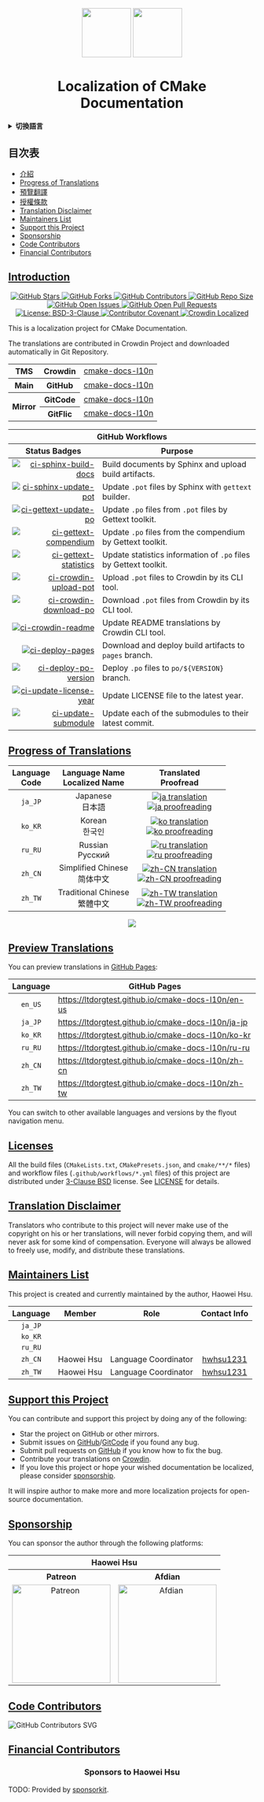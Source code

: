 <div align="center">
  <picture>
    <img width="100" height="100" src="https://cdn.jsdelivr.net/gh/ltdorgtest/static/mark/cmake.svg">
  </picture>
  <picture>
    <source media="(prefers-color-scheme: dark)" srcset="https://cdn.jsdelivr.net/gh/ltdorgtest/static/mark/crowdin-white.svg">
    <source media="(prefers-color-scheme: light)" srcset="https://cdn.jsdelivr.net/gh/ltdorgtest/static/mark/crowdin-dark.svg">
    <img width="100" height="100" src="https://cdn.jsdelivr.net/gh/ltdorgtest/static/mark/crowdin-dark.svg">
  </picture>
</div>

<div align="center">
<h1 id="localization-of-cmake-documentation">
Localization of CMake Documentation
</h1>
</div>

<details><summary><strong>切換語言</strong></summary>
<p></p>
<ul>
  <li><a href="./README.md"><code>en_US</code> : English</a></li>
  <li><a href="./README.ja_JP.md"><code>ja_JP</code> : 日本語</a></li>
  <li><a href="./README.ko_KR.md"><code>ko_KR</code> : 한국인</a></li>
  <li><a href="./README.ru_RU.md"><code>ru_RU</code> : Русский</a></li>
  <li><a href="./README.zh_CN.md"><code>zh_CN</code> : 简体中文</a></li>
  <li><a href="./README.zh_TW.md"><code>zh_TW</code> : 繁體中文</a></li>
</ul>
</details>

<h2 id="table-of-contents">
目次表
</h2>

<ul>
  <li><a href="#introduction">介紹</a></li>
  <li><a href="#progress-of-translations">Progress of Translations</a></li>
  <li><a href="#preview-translations">預覽翻譯</a></li>
  <li><a href="#licenses">授權條款</a></li>
  <li><a href="#translation-disclaimer">Translation Disclaimer</a></li>
  <li><a href="#about-author">Maintainers List</a></li>
  <li><a href="#support-this-project">Support this Project</a></li>
  <li><a href="#sponsorship">Sponsorship</a></li>
  <li><a href="#code-contributors">Code Contributors</a></li>
  <li><a href="#financial-contributors">Financial Contributors</a></li>
</ul>

<h2 id="introduction"><a href="#table-of-contents">
Introduction
</a></h2>

<div align="center"><a href="https://github.com/ltdorgtest/cmake-docs-l10n/stargazers" title="GitHub Stars" target="_blank">
    <img alt="GitHub Stars" src="https://img.shields.io/github/stars/ltdorgtest/cmake-docs-l10n.svg?logo=github&style=flat&color=blue" />
  </a>
  <a href="https://github.com/ltdorgtest/cmake-docs-l10n/network/members" title="GitHub Forks" target="_blank">
    <img alt="GitHub Forks" src="https://img.shields.io/github/forks/ltdorgtest/cmake-docs-l10n.svg?logo=github&style=flat&color=blue" />
  </a>
  <a href="https://github.com/ltdorgtest/cmake-docs-l10n/graphs/contributors" title="GitHub Contributors" target="_blank">
    <img alt="GitHub Contributors" src="https://img.shields.io/github/contributors/ltdorgtest/cmake-docs-l10n.svg?logo=github&style=flat&color=blue" />
  </a>
  <a href="https://github.com/ltdorgtest/cmake-docs-l10n" title="GitHub Repo Size" target="_blank">
    <img alt="GitHub Repo Size" src="https://img.shields.io/github/repo-size/ltdorgtest/cmake-docs-l10n?logo=github&style=flat&color=blue" />
  </a>
  <a href="https://github.com/ltdorgtest/cmake-docs-l10n/issues" title="GitHub Open Issues" target="_blank">
    <img alt="GitHub Open Issues" src="https://img.shields.io/github/issues/ltdorgtest/cmake-docs-l10n.svg?logo=github&style=flat&color=brightgreen" />
  </a>
  <a href="https://github.com/ltdorgtest/cmake-docs-l10n/pulls" title="GitHub Open Pull Requests" target="_blank">
    <img alt="GitHub Open Pull Requests" src="https://img.shields.io/github/issues-pr/ltdorgtest/cmake-docs-l10n?logo=github&style=flat&color=brightgreen" />
  </a><br />
  <!-- Newline --><a href="https://opensource.org/licenses/BSD-3-Clause" title="License: BSD-3-Clause" target="_blank">
    <img alt="License: BSD-3-Clause" src="https://img.shields.io/badge/License-BSD--3--Clause-blue.svg" />
  </a>
  <a href="https://www.contributor-covenant.org/" title="Contributor Covenant" target="_blank">
    <img alt="Contributor Covenant" src="https://img.shields.io/badge/Contributor%20Covenant-2.1-4baaaa.svg" />
  </a>
  <a href="https://ltdorgtest.crowdin.com/cmake-docs-l10n" title="Crowdin Localized" target="_blank">
    <img alt="Crowdin Localized" src="https://badges.crowdin.net/e/6e49ade8b84b4f6dd1f7eb93600fb223/localized.svg" />
  </a>
</div>

<p></p>

This is a localization project for CMake Documentation.

The translations are contributed in Crowdin Project and downloaded automatically in Git Repository.

<div align="center">
  <table>
    <tbody>
      <!-- TMS -->
      <tr>
        <th rowspan="1" colspan="1" align="center" style="text-align: center; vertical-align: middle;">TMS</th>
        <th rowspan="1" colspan="1" align="center" style="text-align: center; vertical-align: middle;">Crowdin</th>
        <td rowspan="1" colspan="1" align="center" style="text-align: center; vertical-align: middle;"><a href="https://ltdorgtest.crowdin.com/cmake-docs-l10n" target="_blank">cmake-docs-l10n</a>
        </td>
      </tr>
      <!-- Main -->
      <tr>
        <th rowspan="1" colspan="1" align="center" style="text-align: center; vertical-align: middle;">Main</th>
        <th rowspan="1" colspan="1" align="center" style="text-align: center; vertical-align: middle;">GitHub</th>
        <td rowspan="1" colspan="1" align="center" style="text-align: center; vertical-align: middle;"><a href="https://github.com/ltdorgtest/cmake-docs-l10n" target="_blank">cmake-docs-l10n</a>
        </td>
      </tr>
      <!-- Mirror -->
      <tr>
        <th rowspan="2" colspan="1" align="center" style="text-align: center; vertical-align: middle;">Mirror</th>
        <th rowspan="1" colspan="1" align="center" style="text-align: center; vertical-align: middle;">GitCode</th>
        <td rowspan="1" colspan="1" align="center" style="text-align: center; vertical-align: middle;"><a href="https://gitcode.com/ltdorgtest/cmake-docs-l10n" target="_blank">cmake-docs-l10n</a>
        </td>
      </tr>
      <tr>
        <th rowspan="1" colspan="1" align="center" style="text-align: center; vertical-align: middle;">GitFlic</th>
        <td rowspan="1" colspan="1" align="center" style="text-align: center; vertical-align: middle;"><a href="https://gitflic.ru/project/ltdorgtest/cmake-docs-l10n" target="_blank">cmake-docs-l10n</a>
        </td>
      </tr>
    </tbody>
  </table>
</div>

<div align="center">
  <table>
    <thead>
      <tr>
        <th rowspan="1" colspan="2" align="center" style="text-align: center; vertical-align: middle;">GitHub Workflows</th>
      </tr>
      <tr>
        <th rowspan="1" colspan="1" align="center" style="text-align: center; vertical-align: middle;">Status Badges</th>
        <th rowspan="1" colspan="1" align="center" style="text-align: center; vertical-align: middle;">Purpose</th>
      </tr>
    </thead>
    <tbody>
      <tr>
        <td rowspan="1" colspan="1" align="right" style="text-align: right; vertical-align: middle;"><a href="https://github.com/ltdorgtest/cmake-docs-l10n/actions/workflows/ci-sphinx-build-docs.yml" >
            <img alt="ci-sphinx-build-docs" src="https://github.com/ltdorgtest/cmake-docs-l10n/actions/workflows/ci-sphinx-build-docs.yml/badge.svg" />
          </a>
        </td>
        <td rowspan="1" colspan="1" align="left" style="text-align: left; vertical-align: middle;">
          Build documents by Sphinx and upload build artifacts.
        </td>
      </tr>
      <tr>
        <td rowspan="1" colspan="1" align="right" style="text-align: right; vertical-align: middle;"><a href="https://github.com/ltdorgtest/cmake-docs-l10n/actions/workflows/ci-sphinx-update-pot.yml" >
            <img alt="ci-sphinx-update-pot" src="https://github.com/ltdorgtest/cmake-docs-l10n/actions/workflows/ci-sphinx-update-pot.yml/badge.svg" />
          </a>
        </td>
        <td rowspan="1" colspan="1" align="left" style="text-align: left; vertical-align: middle;">
          Update <code>.pot</code> files by Sphinx with <code>gettext</code> builder.
        </td>
      </tr>
      <tr>
        <td rowspan="1" colspan="1" align="right" style="text-align: right; vertical-align: middle;"><a href="https://github.com/ltdorgtest/cmake-docs-l10n/actions/workflows/ci-gettext-update-po.yml" >
            <img alt="ci-gettext-update-po" src="https://github.com/ltdorgtest/cmake-docs-l10n/actions/workflows/ci-gettext-update-po.yml/badge.svg" />
          </a>
        </td>
        <td rowspan="1" colspan="1" align="left" style="text-align: left; vertical-align: middle;">
          Update <code>.po</code> files from <code>.pot</code> files by Gettext toolkit.
        </td>
      </tr>
      <tr>
        <td rowspan="1" colspan="1" align="right" style="text-align: right; vertical-align: middle;"><a href="https://github.com/ltdorgtest/cmake-docs-l10n/actions/workflows/ci-gettext-compendium.yml">
            <img alt="ci-gettext-compendium" src="https://github.com/ltdorgtest/cmake-docs-l10n/actions/workflows/ci-gettext-compendium.yml/badge.svg" />
          </a>
        </td>
        <td rowspan="1" colspan="1" align="left" style="text-align: left; vertical-align: middle;">
          Update <code>.po</code> files from the compendium by Gettext toolkit.
        </td>
      </tr>
      <tr>
        <td rowspan="1" colspan="1" align="right" style="text-align: right; vertical-align: middle;"><a href="https://github.com/ltdorgtest/cmake-docs-l10n/actions/workflows/ci-gettext-statistics.yml">
            <img alt="ci-gettext-statistics" src="https://github.com/ltdorgtest/cmake-docs-l10n/actions/workflows/ci-gettext-statistics.yml/badge.svg" />
          </a>
        </td>
        <td rowspan="1" colspan="1" align="left" style="text-align: left; vertical-align: middle;"><span>Update statistics information of <code>.po</code> files by Gettext toolkit.</span>
        </td>
      </tr>
      <tr>
        <td rowspan="1" colspan="1" align="right" style="text-align: right; vertical-align: middle;"><a href="https://github.com/ltdorgtest/cmake-docs-l10n/actions/workflows/ci-crowdin-upload-pot.yml">
            <img alt="ci-crowdin-upload-pot" src="https://github.com/ltdorgtest/cmake-docs-l10n/actions/workflows/ci-crowdin-upload-pot.yml/badge.svg" />
          </a>
        </td>
        <td rowspan="1" colspan="1" align="left" style="text-align: left; vertical-align: middle;"><span>Upload <code>.pot</code> files to Crowdin by its CLI tool.</span>
        </td>
      </tr>
      <tr>
        <td rowspan="1" colspan="1" align="right" style="text-align: right; vertical-align: middle;"><a href="https://github.com/ltdorgtest/cmake-docs-l10n/actions/workflows/ci-crowdin-download-po.yml">
            <img alt="ci-crowdin-download-po" src="https://github.com/ltdorgtest/cmake-docs-l10n/actions/workflows/ci-crowdin-download-po.yml/badge.svg" />
          </a>
        </td>
        <td rowspan="1" colspan="1" align="left" style="text-align: left; vertical-align: middle;">Download <code>.pot</code> files from Crowdin by its CLI tool.</td>
      </tr>
      <tr>
        <td rowspan="1" colspan="1" align="right" style="text-align: right; vertical-align: middle;"><a href="https://github.com/ltdorgtest/cmake-docs-l10n/actions/workflows/ci-crowdin-readme.yml">
            <img alt="ci-crowdin-readme" src="https://github.com/ltdorgtest/cmake-docs-l10n/actions/workflows/ci-crowdin-readme.yml/badge.svg" />
          </a>
        </td>
        <td rowspan="1" colspan="1" align="left" style="text-align: left; vertical-align: middle;">Update README translations by Crowdin CLI tool.</td>
      </tr>
      <tr>
        <td rowspan="1" colspan="1" align="right" style="text-align: right; vertical-align: middle;"><a href="https://github.com/ltdorgtest/cmake-docs-l10n/actions/workflows/ci-deploy-pages.yml">
            <img alt="ci-deploy-pages" src="https://github.com/ltdorgtest/cmake-docs-l10n/actions/workflows/ci-deploy-pages.yml/badge.svg" />
          </a>
        </td>
        <td rowspan="1" colspan="1" align="left" style="text-align: left; vertical-align: middle;">Download and deploy build artifacts to <code>pages</code> branch.</td>
      </tr>
      <tr>
        <td rowspan="1" colspan="1" align="right" style="text-align: right; vertical-align: middle;"><a href="https://github.com/ltdorgtest/cmake-docs-l10n/actions/workflows/ci-deploy-po-version.yml">
            <img alt="ci-deploy-po-version" src="https://github.com/ltdorgtest/cmake-docs-l10n/actions/workflows/ci-deploy-po-version.yml/badge.svg" />
          </a>
        </td>
        <td rowspan="1" colspan="1" align="left" style="text-align: left; vertical-align: middle;">Deploy <code>.po</code> files to <code>po/${VERSION}</code> branch.</td>
      </tr>
      <tr>
        <td rowspan="1" colspan="1" align="right" style="text-align: right; vertical-align: middle;"><a href="https://github.com/ltdorgtest/cmake-docs-l10n/actions/workflows/ci-update-license-year.yml">
            <img alt="ci-update-license-year" src="https://github.com/ltdorgtest/cmake-docs-l10n/actions/workflows/ci-update-license-year.yml/badge.svg" />
          </a>
        </td>
        <td rowspan="1" colspan="1" align="left" style="text-align: left; vertical-align: middle;">Update LICENSE file to the latest year.</td>
      </tr>
      <tr>
        <td rowspan="1" colspan="1" align="right" style="text-align: right; vertical-align: middle;"><a href="https://github.com/ltdorgtest/cmake-docs-l10n/actions/workflows/ci-update-submodule.yml">
            <img alt="ci-update-submodule" src="https://github.com/ltdorgtest/cmake-docs-l10n/actions/workflows/ci-update-submodule.yml/badge.svg" />
          </a>
        </td>
        <td rowspan="1" colspan="1" align="left" style="text-align: left; vertical-align: middle;">Update each of the submodules to their latest commit.</td>
      </tr>
    </tbody>
  </table>
</div>

<h2 id="progress-of-translations"><a href="#table-of-contents">
Progress of Translations
</a></h2>

<div align="center">
  <table>
    <thead>
      <tr>
        <th rowspan="1" colspan="1" align="center" style="text-align: center; vertical-align: middle;">Language<br />Code</th>
        <th rowspan="1" colspan="1" align="center" style="text-align: center; vertical-align: middle;">Language Name<br />Localized Name</th>
        <th rowspan="1" colspan="1" align="center" style="text-align: center; vertical-align: middle;">Translated<br />Proofread</th>
      </tr>
    </thead>
    <tbody>
      <!-- ja_JP -->
      <tr>
        <td rowspan="1" colspan="1" align="center" style="text-align: center; vertical-align: middle;"><code>ja_JP</code></td>
        <td rowspan="1" colspan="1" align="center" style="text-align: center; vertical-align: middle;">Japanese<br />日本語</td>
        <td rowspan="1" colspan="1" align="center" style="text-align: center; vertical-align: middle;"><a href="https://ltdorgtest.crowdin.com/cmake-docs-l10n/ja" title="ja translation" target="_blank">
            <img alt="ja translation" src="https://img.shields.io/badge/dynamic/json?color=blue&label=ja&style=flat&logo=crowdin&query=%24.progress.1.data.translationProgress&url=https%3A%2F%2Fbadges.awesome-crowdin.com%2Fstats-200037927-1.json" />
          </a><br />
          <a href="https://ltdorgtest.crowdin.com/cmake-docs-l10n/ja" title="ja proofreading" target="_blank">
            <img alt="ja proofreading" src="https://img.shields.io/badge/dynamic/json?color=green&label=ja&style=flat&logo=crowdin&query=%24.progress.1.data.approvalProgress&url=https%3A%2F%2Fbadges.awesome-crowdin.com%2Fstats-200037927-1.json" />
          </a>
        </td>
      </tr>
      <!-- ko_KR -->
      <tr>
        <td rowspan="1" colspan="1" align="center" style="text-align: center; vertical-align: middle;"><code>ko_KR</code></td>
        <td rowspan="1" colspan="1" align="center" style="text-align: center; vertical-align: middle;">Korean<br />한국인</td>
        <td rowspan="1" colspan="1" align="center" style="text-align: center; vertical-align: middle;"><a href="https://ltdorgtest.crowdin.com/cmake-docs-l10n/ko" title="ko translation" target="_blank">
            <img alt="ko translation" src="https://img.shields.io/badge/dynamic/json?color=blue&label=ko&style=flat&logo=crowdin&query=%24.progress.1.data.translationProgress&url=https%3A%2F%2Fbadges.awesome-crowdin.com%2Fstats-200037927-1.json" />
          </a><br />
          <a href="https://ltdorgtest.crowdin.com/cmake-docs-l10n/ko" title="ko proofreading" target="_blank">
            <img alt="ko proofreading" src="https://img.shields.io/badge/dynamic/json?color=green&label=ko&style=flat&logo=crowdin&query=%24.progress.1.data.approvalProgress&url=https%3A%2F%2Fbadges.awesome-crowdin.com%2Fstats-200037927-1.json" />
          </a>
        </td>
      </tr>
      <!-- ru_RU -->
      <tr>
        <td rowspan="1" colspan="1" align="center" style="text-align: center; vertical-align: middle;"><code>ru_RU</code></td>
        <td rowspan="1" colspan="1" align="center" style="text-align: center; vertical-align: middle;">Russian<br />Русский</td>
        <td rowspan="1" colspan="1" align="center" style="text-align: center; vertical-align: middle;"><a href="https://ltdorgtest.crowdin.com/cmake-docs-l10n/ru" title="ru translation" target="_blank">
            <img alt="ru translation" src="https://img.shields.io/badge/dynamic/json?color=blue&label=ru&style=flat&logo=crowdin&query=%24.progress.2.data.translationProgress&url=https%3A%2F%2Fbadges.awesome-crowdin.com%2Fstats-200037927-1.json" />
          </a><br />
          <a href="https://ltdorgtest.crowdin.com/cmake-docs-l10n/ru" title="ru proofreading" target="_blank">
            <img alt="ru proofreading" src="https://img.shields.io/badge/dynamic/json?color=green&label=ru&style=flat&logo=crowdin&query=%24.progress.2.data.approvalProgress&url=https%3A%2F%2Fbadges.awesome-crowdin.com%2Fstats-200037927-1.json" />
          </a>
        </td>
      </tr>
      <!-- zh_CN -->
      <tr>
        <td rowspan="1" colspan="1" align="center" style="text-align: center; vertical-align: middle;"><code>zh_CN</code></td>
        <td rowspan="1" colspan="1" align="center" style="text-align: center; vertical-align: middle;">Simplified Chinese<br />简体中文</td>
        <td rowspan="1" colspan="1" align="center" style="text-align: center; vertical-align: middle;"><a href="https://ltdorgtest.crowdin.com/cmake-docs-l10n/zh-CN" title="zh-CN translation" target="_blank">
            <img alt="zh-CN translation" src="https://img.shields.io/badge/dynamic/json?color=blue&label=zh-CN&style=flat&logo=crowdin&query=%24.progress.3.data.translationProgress&url=https%3A%2F%2Fbadges.awesome-crowdin.com%2Fstats-200037927-1.json" />
          </a><br />
          <a href="https://ltdorgtest.crowdin.com/cmake-docs-l10n/zh-CN" title="zh-CN proofreading" target="_blank">
            <img alt="zh-CN proofreading" src="https://img.shields.io/badge/dynamic/json?color=green&label=zh-CN&style=flat&logo=crowdin&query=%24.progress.3.data.approvalProgress&url=https%3A%2F%2Fbadges.awesome-crowdin.com%2Fstats-200037927-1.json" />
          </a>
        </td>
      </tr>
      <!-- zh_TW -->
      <tr>
        <td rowspan="1" colspan="1" align="center" style="text-align: center; vertical-align: middle;"><code>zh_TW</code></td>
        <td rowspan="1" colspan="1" align="center" style="text-align: center; vertical-align: middle;">Traditional Chinese<br />繁體中文</td>
        <td rowspan="1" colspan="1" align="center" style="text-align: center; vertical-align: middle;"><a href="https://ltdorgtest.crowdin.com/cmake-docs-l10n/zh-TW" title="zh-TW translation" target="_blank">
            <img alt="zh-TW translation" src="https://img.shields.io/badge/dynamic/json?color=blue&label=zh-TW&style=flat&logo=crowdin&query=%24.progress.4.data.translationProgress&url=https%3A%2F%2Fbadges.awesome-crowdin.com%2Fstats-200037927-1.json" />
          </a><br />
          <a href="https://ltdorgtest.crowdin.com/cmake-docs-l10n/zh-TW" title="zh-TW proofreading" target="_blank">
            <img alt="zh-TW proofreading" src="https://img.shields.io/badge/dynamic/json?color=green&label=zh-TW&style=flat&logo=crowdin&query=%24.progress.4.data.approvalProgress&url=https%3A%2F%2Fbadges.awesome-crowdin.com%2Fstats-200037927-1.json" />
          </a>
        </td>
      </tr>
    </tbody>
  </table>
</div>

<div align="center"><a href="https://ltdorgtest.crowdin.com/cmake-docs-l10n"><img src="https://badges.awesome-crowdin.com/translation-200037927-1.png"></a>
</div>

<h2 id="preview-translations"><a href="#table-of-contents">
Preview Translations
</a></h2>

You can preview translations in <a href="https://ltdorgtest.github.io/cmake-docs-l10n">GitHub Pages</a>:

<div align="center">
  <table>
    <thead>
      <tr>
        <th rowspan="1" colspan="1" align="center" style="text-align: center; vertical-align: middle;">Language</th>
        <th rowspan="1" colspan="1" align="center" style="text-align: center; vertical-align: middle;">GitHub Pages</th>
      </tr>
    </thead>
    <tbody>
      <!-- en_US -->
      <tr>
        <td rowspan="1" colspan="1" align="center" style="text-align: center; vertical-align: middle;"><code>en_US</code></td>
        <td rowspan="1" colspan="1" align="left"   style="text-align: left;   vertical-align: middle;"><a href="https://ltdorgtest.github.io/cmake-docs-l10n/en-us">https://ltdorgtest.github.io/cmake-docs-l10n/en-us</a>
        </td>
      </tr>
      <!-- ja_JP -->
      <tr>
        <td rowspan="1" colspan="1" align="center" style="text-align: center; vertical-align: middle;"><code>ja_JP</code></td>
        <td rowspan="1" colspan="1" align="left"   style="text-align: left;   vertical-align: middle;"><a href="https://ltdorgtest.github.io/cmake-docs-l10n/ja-jp">https://ltdorgtest.github.io/cmake-docs-l10n/ja-jp</a>
        </td>
      </tr>
      <!-- ko_KR -->
      <tr>
        <td rowspan="1" colspan="1" align="center" style="text-align: center; vertical-align: middle;"><code>ko_KR</code></td>
        <td rowspan="1" colspan="1" align="left"   style="text-align: left;   vertical-align: middle;"><a href="https://ltdorgtest.github.io/cmake-docs-l10n/ko-kr">https://ltdorgtest.github.io/cmake-docs-l10n/ko-kr</a>
        </td>
      </tr>
      <!-- ru_RU -->
      <tr>
        <td rowspan="1" colspan="1" align="center" style="text-align: center; vertical-align: middle;"><code>ru_RU</code></td>
        <td rowspan="1" colspan="1" align="left"   style="text-align: left;   vertical-align: middle;"><a href="https://ltdorgtest.github.io/cmake-docs-l10n/ru-ru">https://ltdorgtest.github.io/cmake-docs-l10n/ru-ru</a>
        </td>
      </tr>
      <!-- zh_CN -->
      <tr>
        <td rowspan="1" colspan="1" align="center" style="text-align: center; vertical-align: middle;"><code>zh_CN</code></td>
        <td rowspan="1" colspan="1" align="left"   style="text-align: left;   vertical-align: middle;"><a href="https://ltdorgtest.github.io/cmake-docs-l10n/zh-cn">https://ltdorgtest.github.io/cmake-docs-l10n/zh-cn</a>
        </td>
      </tr>
      <!-- zh_TW -->
      <tr>
        <td rowspan="1" colspan="1" align="center" style="text-align: center; vertical-align: middle;"><code>zh_TW</code></td>
        <td rowspan="1" colspan="1" align="left"   style="text-align: left;   vertical-align: middle;"><a href="https://ltdorgtest.github.io/cmake-docs-l10n/zh-tw">https://ltdorgtest.github.io/cmake-docs-l10n/zh-tw</a>
        </td>
      </tr>
    </tbody>
  </table>
</div>

You can switch to other available languages and versions by the flyout navigation menu.

<h2 id="licenses"><a href="#table-of-contents">
Licenses
</a></h2>

All the build files (<code>CMakeLists.txt</code>, <code>CMakePresets.json</code>, and <code>cmake/\*\*/\*</code> files) and workflow files (<code>.github/workflows/\*.yml</code> files) of this project are distributed under <a href="https://opensource.org/license/bsd-3-clause/">3-Clause BSD</a> license. See <a href="./LICENSE">LICENSE</a> for details.

<h2 id="translation-disclaimer"><a href="#table-of-contents">
Translation Disclaimer
</a></h2>

Translators who contribute to this project will never make use of the copyright on his or her translations, will never forbid copying them, and will never ask for some kind of compensation. Everyone will always be allowed to freely use, modify, and distribute these translations.

<h2 id="about-author"><a href="#table-of-contents">
Maintainers List
</a></h2>

This project is created and currently maintained by the author, Haowei Hsu.

<div align="center">
  <table>
    <thead>
      <tr>
        <th rowspan="1" colspan="1" align="center" style="text-align: center; vertical-align: middle;">Language</th>
        <th rowspan="1" colspan="1" align="center" style="text-align: center; vertical-align: middle;">Member</th>
        <th rowspan="1" colspan="1" align="center" style="text-align: center; vertical-align: middle;">Role</th>
        <th rowspan="1" colspan="1" align="center" style="text-align: center; vertical-align: middle;">Contact Info</th>
      </tr>
    </thead>
    <tbody>
      <!-- ja_JP -->
      <tr>
        <td rowspan="2" align="center" style="text-align: center; vertical-align: middle;"><code>ja_JP</code></td>
      </tr>
      <tr>
        <td rowspan="1" colspan="1" align="center" style="text-align: center; vertical-align: middle;"></td>
        <td rowspan="1" colspan="1" align="center" style="text-align: center; vertical-align: middle;"></td>
        <td rowspan="1" colspan="1" align="center" style="text-align: center; vertical-align: middle;"></td>
      </tr>
      <!-- ko_KR -->
      <tr>
        <td rowspan="2" align="center" style="text-align: center; vertical-align: middle;"><code>ko_KR</code></td>
      </tr>
      <tr>
        <td rowspan="1" colspan="1" align="center" style="text-align: center; vertical-align: middle;"></td>
        <td rowspan="1" colspan="1" align="center" style="text-align: center; vertical-align: middle;"></td>
        <td rowspan="1" colspan="1" align="center" style="text-align: center; vertical-align: middle;"></td>
      </tr>
      <!-- ru_RU -->
      <tr>
        <td rowspan="2" align="center" style="text-align: center; vertical-align: middle;"><code>ru_RU</code></td>
      </tr>
      <tr>
        <td rowspan="1" colspan="1" align="center" style="text-align: center; vertical-align: middle;"></td>
        <td rowspan="1" colspan="1" align="center" style="text-align: center; vertical-align: middle;"></td>
        <td rowspan="1" colspan="1" align="center" style="text-align: center; vertical-align: middle;"></td>
      </tr>
      <!-- zh_CN -->
      <tr>
        <td rowspan="2" align="center" style="text-align: center; vertical-align: middle;"><code>zh_CN</code></td>
      </tr>
      <tr>
        <td rowspan="1" colspan="1" align="center" style="text-align: center; vertical-align: middle;">Haowei Hsu</td>
        <td rowspan="1" colspan="1" align="center" style="text-align: center; vertical-align: middle;">Language Coordinator</td>
        <td rowspan="1" colspan="1" align="center" style="text-align: center; vertical-align: middle;"><a href="https://github.com/hwhsu1231">hwhsu1231</a></td>
      </tr>
      <!-- zh_TW -->
      <tr>
        <td rowspan="2" align="center" style="text-align: center; vertical-align: middle;"><code>zh_TW</code></td>
      </tr>
      <tr>
        <td rowspan="1" colspan="1" align="center" style="text-align: center; vertical-align: middle;">Haowei Hsu</td>
        <td rowspan="1" colspan="1" align="center" style="text-align: center; vertical-align: middle;">Language Coordinator</td>
        <td rowspan="1" colspan="1" align="center" style="text-align: center; vertical-align: middle;"><a href="https://github.com/hwhsu1231">hwhsu1231</a></td>
      </tr>
    </tbody>
  </table>
</div>

<h2 id="support-this-project"><a href="#table-of-contents">
Support this Project
</a></h2>

You can contribute and support this project by doing any of the following:

<ul>
  <li>Star the project on GitHub or other mirrors.</li>
  <li>Submit issues on <a href="https://github.com/ltdorgtest/cmake-docs-l10n/issues">GitHub</a>/<a href="https://gitcode.com/ltdorgtest/cmake-docs-l10n/issues">GitCode</a> if you found any bug.</li>
  <li>Submit pull requests on <a href="https://github.com/ltdorgtest/cmake-docs-l10n/pulls">GitHub</a> if you know how to fix the bug.</li>
  <li>Contribute your translations on <a href="https://ltdorgtest.crowdin.com/cmake-docs-l10n">Crowdin</a>.</li>
  <li>If you love this project or hope your wished documentation be localized, please consider <a href="#sponsorship">sponsorship</a>.</li>
</ul>

It will inspire author to make more and more localization projects for open-source documentation.

<h2 id="sponsorship"><a href="#table-of-contents">
Sponsorship
</a></h2>

You can sponsor the author through the following platforms:

<div align="center">
  <table>
    <tbody>
      <tr>
        <th rowspan="1" colspan="2" style="text-align: center; vertical-align: middle; width: 100%;">Haowei Hsu</th>
      </tr>
      <!-- Row 1 -->
      <tr>
        <th rowspan="1" colspan="1" style="text-align: center; vertical-align: middle; width: 50%;">Patreon</th>
        <th rowspan="1" colspan="1" style="text-align: center; vertical-align: middle; width: 50%;">Afdian</th>
      </tr>
      <!-- Row 2 -->
      <tr>
        <td rowspan="1" colspan="1" style="text-align: center; vertical-align: middle; width: 50%;" align="center"><a href="https://www.patreon.com/hwhsu1231" target="_blank">
            <img width="200" src="https://cdn.jsdelivr.net/gh/hwhsu1231/static/sponsor-button-patreon.png" alt="Patreon" />
          </a>
        </td>
        <td rowspan="1" colspan="1" style="text-align: center; vertical-align: middle; width: 50%;" align="center"><a href="https://www.afdian.com/a/hwhsu1231" target="_blank">
            <img width="200" src="https://cdn.jsdelivr.net/gh/hwhsu1231/static/sponsor-button-afdian.png" alt="Afdian" />
          </a>
        </td>
      </tr>
    </tbody>
  </table>
</div>

<h2 id="code-contributors"><a href="#table-of-contents">
Code Contributors
</a></h2>

<img alt="GitHub Contributors SVG" src="https://contrib.nn.ci/api?repo=ltdorgtest/cmake-docs-l10n&no_bot=true">

<h2 id="financial-contributors"><a href="#table-of-contents">
Financial Contributors
</a></h2>

<div align="center">
<h3>Sponsors to Haowei Hsu</h3>
</div>

TODO: Provided by <a href="https://github.com/antfu/sponsorkit">sponsorkit</a>.
